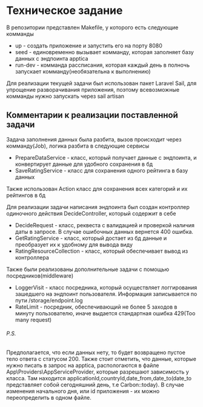 <h1>Техническое задание</h1>
<p>В репозитории представлен Makefile, у которого есть следующие комманды </p>
<ul>
    <li>up - создать приложение и запустить его на порту 8080</li>
    <li>seed -  единовременно вызывает комманду, которая заполняет базу данных с эндпоинта apptica</li>
    <li>run-dev - комманда рассписания, которая каждый день в полночь запускает комманду(необязательна к выполнению)</li>
</ul>
<p> Для реализации текущей задачи был использован пакет Laravel Sail, для упрощение разворачивания приложения, поэтому всевозможные комманды нужно запускать через sail artisan</p>
<h2>Комментарии к реализации поставленной задачи</h2>
<p> Задача заполнения данных была разбита, вызов происходит через комманду(Job), логика разбита в следующие сервисы</p>
<ul>
    <li>PrepareDataService -  класс, который получает данные с эндпоинта, и конвертирует данные для удобного сохранения в бд</li>
    <li>SaveRatingService - класс для сохранения одного рейтинга в базу данных</li>
</ul>
<p>Также использован Action класс для сохранения всех категорий и их рейтингов в бд</p>
<p>Для реализации задачи написания эндпоинта был создан контроллер  одиночного действия DecideController, который содержит в себе</p>
<ul>
    <li>DecideRequest -  класс, реквеста с валидацией и проверкой наличия даты в запросе. В случае ошибочных данных вернется 400 ошибка.</li>
    <li>GetRatingService - класс, который достает из бд данные и преобразует их к удобному для вывода виду</li>
    <li>RatingResourceCollection - класс, который обеспечивает вывод из контроллера</li>
</ul>
<p>Также были реализованы дополнительные задачи с помощью посредников(middleware)</p>
<ul>
    <li>LoggerVisit - класс посредника, который осуществляет логгирования зашедшего на эндпоинт пользователя. Информация записывается по пути /storage/endpoint.log</li>
    <li>RateLimit - посредник, обеспечивающий не более 5 заходов в минуту пользователю, иначе выдается стандартная ошибка 429(Too many request)</li>
</ul>
<h6>P.S.</h6> Предполагается, что если данных нету, то будет возвращено пустое тело ответа с статусом 200. Также стоит отметить, что данные, которые нужно писать в запрос на apptica, распологаются в файле App\Providers\AppServiceProvider, которые разрешают зависимость у класса. Там находится applicationId,countryId,date_from,date_to(date_to представляет собой сегодняшний день, т.е Carbon::today). В случае изменения начального дня, или id приложения - их можно переопределить в одном файле.
